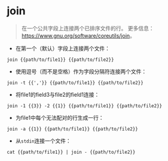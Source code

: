 # join

> 在一个公共字段上连接两个已排序文件的行。
> 更多信息：<https://www.gnu.org/software/coreutils/join>。

- 在第一个（默认）字段上连接两个文件：

`join {{path/to/file1}} {{path/to/file2}}`

- 使用逗号（而不是空格）作为字段分隔符连接两个文件：

`join -t {{','}} {{path/to/file1}} {{path/to/file2}}`

- 将file1的field3与file2的field1连接：

`join -1 {{3}} -2 {{1}} {{path/to/file1}} {{path/to/file2}}`

- 为file1中每个无法配对的行生成一行：

`join -a {{1}} {{path/to/file1}} {{path/to/file2}}`

- 从`stdin`连接一个文件：

`cat {{path/to/file1}} | join - {{path/to/file2}}`